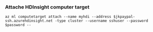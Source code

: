 ### Attache HDInsight computer target
```
az ml computetarget attach --name myhdi --address $jkpaypal-ssh.azurehdinsight.net -type cluster --username sshuser --password $password --
```
